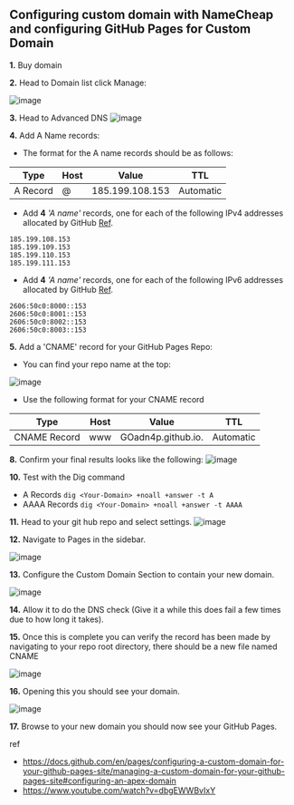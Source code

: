 ## Configuring custom domain with NameCheap and configuring GitHub Pages for Custom Domain

**1.** Buy domain

**2.** Head to Domain list click Manage:

![image](https://github.com/GOadn4p/GOadn4p.github.io/assets/139599365/b337999c-7874-4423-afb6-648e0f2bdb38)

**3.** Head to Advanced DNS
![image](https://github.com/GOadn4p/GOadn4p.github.io/assets/139599365/b8b43bd2-0381-413c-9372-3bf57cc71741)

**4.** Add A Name records:

- The format for the A name records should be as follows:

| Type	| Host | Value | TTL |
|--|--|--|--|
| A Record| @ | 185.199.108.153 | Automatic |

- Add **4** _'A name'_ records, one for each of the following IPv4 addresses allocated by GitHub [Ref](https://docs.github.com/en/pages/configuring-a-custom-domain-for-your-github-pages-site/managing-a-custom-domain-for-your-github-pages-site#configuring-an-apex-domain).
```
185.199.108.153
185.199.109.153
185.199.110.153
185.199.111.153
```

- Add **4** _'A name'_ records, one for each of the following IPv6 addresses allocated by GitHub [Ref](https://docs.github.com/en/pages/configuring-a-custom-domain-for-your-github-pages-site/managing-a-custom-domain-for-your-github-pages-site#configuring-an-apex-domain).

```
2606:50c0:8000::153
2606:50c0:8001::153
2606:50c0:8002::153
2606:50c0:8003::153
```
**5.** Add a 'CNAME' record for your GitHub Pages Repo:

- You can find your repo name at the top:

![image](https://github.com/GOadn4p/GOadn4p.github.io/assets/139599365/4a9b318c-1a37-4d50-a5d9-af3b35afc5af)


- Use the following format for your CNAME record

| Type	| Host | Value | TTL |
|--|--|--|--|
| CNAME Record	| www | GOadn4p.github.io. | Automatic |


**8.** Confirm your final results looks like the following:
![image](https://github.com/GOadn4p/GOadn4p.github.io/assets/139599365/6c99eb3c-afc3-4049-aec8-79bff4cc0560)

**10.** Test with the Dig command
- A Records
`dig <Your-Domain> +noall +answer -t A`
- AAAA Records
`dig <Your-Domain> +noall +answer -t AAAA`

**11.** Head to your git hub repo and select settings.
![image](https://github.com/GOadn4p/GOadn4p.github.io/assets/139599365/5f166dcb-10bd-4d92-9fe3-36fe6011b8aa)

**12.** Navigate to Pages in the sidebar.

![image](https://github.com/GOadn4p/GOadn4p.github.io/assets/139599365/df611cb4-04b4-4d93-9bde-1b48e0573e44)


**13.** Configure the Custom Domain Section to contain your new domain.

![image](https://github.com/GOadn4p/GOadn4p.github.io/assets/139599365/925de8a1-08ef-4d59-b46b-42167f7cb9ef)


**14.** Allow it to do the DNS check (Give it a while this does fail a few times due to how long it takes).

**15.** Once this is complete you can verify the record has been made by navigating to your repo root directory, there should be a new file named CNAME

![image](https://github.com/GOadn4p/GOadn4p.github.io/assets/139599365/e6bf7233-3ab9-46ff-aca6-b73b9054a68b)


**16.** Opening this you should see your domain.

![image](https://github.com/GOadn4p/GOadn4p.github.io/assets/139599365/11484c72-c2a0-45b4-b8b0-25372601b704)


**17.** Browse to your new domain you should now see your GitHub Pages.




ref
- https://docs.github.com/en/pages/configuring-a-custom-domain-for-your-github-pages-site/managing-a-custom-domain-for-your-github-pages-site#configuring-an-apex-domain
- https://www.youtube.com/watch?v=dbgEWWBvIxY
